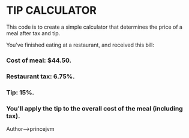 # TIP CALCULATOR

This code is to create a simple calculator that determines the price of a meal after tax and tip.

You've finished eating at a restaurant, and received this bill:

### Cost of meal: $44.50.
### Restaurant tax: 6.75%.
### Tip: 15%.
### You'll apply the tip to the overall cost of the meal (including tax).

Author-->princejvm
